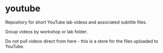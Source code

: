 # youtube
Repository for short YouTube lab videos and associated subtitle files.

Group videos by workshop or lab folder.

Do not pull videos direct from here - this is a store for the files uploaded to YouTube.
